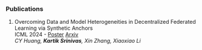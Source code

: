### Publications

1.  Overcoming Data and Model Heterogeneities in Decentralized Federated Learning via Synthetic Anchors <br> ICML 2024 - [Poster](https://icml.cc/virtual/2024/poster/33176) [Arxiv](https://arxiv.org/abs/2405.11525) <br><i>CY Huang, <b>Kartik Srinivas</b>, Xin Zhang, Xiaoxiao Li</i>



